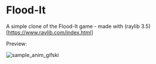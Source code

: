 # Flood-It
A simple clone of the Flood-It game - made with (raylib 3.5)[https://www.raylib.com/index.html] <br>

Preview: <br>

![sample_anim_gifski](https://user-images.githubusercontent.com/79079495/116455511-6e414f00-a861-11eb-8d77-19fc2e5706ae.gif)


